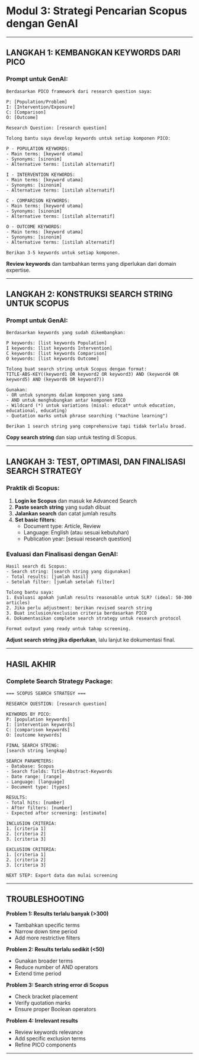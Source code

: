 # Modul 3: Strategi Pencarian Scopus dengan GenAI

---

## **LANGKAH 1: KEMBANGKAN KEYWORDS DARI PICO**

### **Prompt untuk GenAI:**
```
Berdasarkan PICO framework dari research question saya:

P: [Population/Problem]
I: [Intervention/Exposure]
C: [Comparison]
O: [Outcome]

Research Question: [research question]

Tolong bantu saya develop keywords untuk setiap komponen PICO:

P - POPULATION KEYWORDS:
- Main terms: [keyword utama]
- Synonyms: [sinonim]
- Alternative terms: [istilah alternatif]

I - INTERVENTION KEYWORDS:
- Main terms: [keyword utama]
- Synonyms: [sinonim]
- Alternative terms: [istilah alternatif]

C - COMPARISON KEYWORDS:
- Main terms: [keyword utama]
- Synonyms: [sinonim]
- Alternative terms: [istilah alternatif]

O - OUTCOME KEYWORDS:
- Main terms: [keyword utama]
- Synonyms: [sinonim]
- Alternative terms: [istilah alternatif]

Berikan 3-5 keywords untuk setiap komponen.
```

**Review keywords** dan tambahkan terms yang diperlukan dari domain expertise.

---

## **LANGKAH 2: KONSTRUKSI SEARCH STRING UNTUK SCOPUS**

### **Prompt untuk GenAI:**
```
Berdasarkan keywords yang sudah dikembangkan:

P keywords: [list keywords Population]
I keywords: [list keywords Intervention]
C keywords: [list keywords Comparison]
O keywords: [list keywords Outcome]

Tolong buat search string untuk Scopus dengan format:
TITLE-ABS-KEY((keyword1 OR keyword2 OR keyword3) AND (keyword4 OR keyword5) AND (keyword6 OR keyword7))

Gunakan:
- OR untuk synonyms dalam komponen yang sama
- AND untuk menghubungkan antar komponen PICO
- Wildcard (*) untuk variations (misal: educat* untuk education, educational, educating)
- Quotation marks untuk phrase searching ("machine learning")

Berikan 1 search string yang comprehensive tapi tidak terlalu broad.
```

**Copy search string** dan siap untuk testing di Scopus.

---

## **LANGKAH 3: TEST, OPTIMASI, DAN FINALISASI SEARCH STRATEGY**

### **Praktik di Scopus:**
1. **Login ke Scopus** dan masuk ke Advanced Search
2. **Paste search string** yang sudah dibuat
3. **Jalankan search** dan catat jumlah results
4. **Set basic filters**:
   - Document type: Article, Review
   - Language: English (atau sesuai kebutuhan)
   - Publication year: [sesuai research question]

### **Evaluasi dan Finalisasi dengan GenAI:**
```
Hasil search di Scopus:
- Search string: [search string yang digunakan]
- Total results: [jumlah hasil]
- Setelah filter: [jumlah setelah filter]

Tolong bantu saya:
1. Evaluasi apakah jumlah results reasonable untuk SLR? (ideal: 50-300 articles)
2. Jika perlu adjustment: berikan revised search string
3. Buat inclusion/exclusion criteria berdasarkan PICO
4. Dokumentasikan complete search strategy untuk research protocol

Format output yang ready untuk tahap screening.
```

**Adjust search string jika diperlukan**, lalu lanjut ke dokumentasi final.

---

## **HASIL AKHIR**

### **Complete Search Strategy Package:**
```
=== SCOPUS SEARCH STRATEGY ===

RESEARCH QUESTION: [research question]

KEYWORDS BY PICO:
P: [population keywords]
I: [intervention keywords]
C: [comparison keywords]
O: [outcome keywords]

FINAL SEARCH STRING:
[search string lengkap]

SEARCH PARAMETERS:
- Database: Scopus
- Search fields: Title-Abstract-Keywords
- Date range: [range]
- Language: [language]
- Document type: [types]

RESULTS:
- Total hits: [number]
- After filters: [number]
- Expected after screening: [estimate]

INCLUSION CRITERIA:
1. [criteria 1]
2. [criteria 2]
3. [criteria 3]

EXCLUSION CRITERIA:
1. [criteria 1]
2. [criteria 2]
3. [criteria 3]

NEXT STEP: Export data dan mulai screening
```

---

## **TROUBLESHOOTING**

**Problem 1: Results terlalu banyak (>300)**
- Tambahkan specific terms
- Narrow down time period
- Add more restrictive filters

**Problem 2: Results terlalu sedikit (<50)**
- Gunakan broader terms
- Reduce number of AND operators
- Extend time period

**Problem 3: Search string error di Scopus**
- Check bracket placement
- Verify quotation marks
- Ensure proper Boolean operators

**Problem 4: Irrelevant results**
- Review keywords relevance
- Add specific exclusion terms
- Refine PICO components

---
